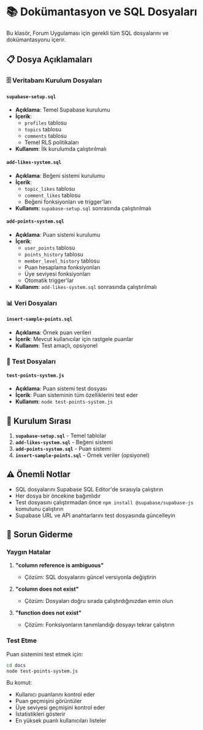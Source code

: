 # 📚 Dokümantasyon ve SQL Dosyaları

Bu klasör, Forum Uygulaması için gerekli tüm SQL dosyalarını ve dokümantasyonu içerir.

## 📋 Dosya Açıklamaları

### 🗄️ Veritabanı Kurulum Dosyaları

#### `supabase-setup.sql`
- **Açıklama**: Temel Supabase kurulumu
- **İçerik**: 
  - `profiles` tablosu
  - `topics` tablosu  
  - `comments` tablosu
  - Temel RLS politikaları
- **Kullanım**: İlk kurulumda çalıştırılmalı

#### `add-likes-system.sql`
- **Açıklama**: Beğeni sistemi kurulumu
- **İçerik**:
  - `topic_likes` tablosu
  - `comment_likes` tablosu
  - Beğeni fonksiyonları ve trigger'ları
- **Kullanım**: `supabase-setup.sql` sonrasında çalıştırılmalı

#### `add-points-system.sql`
- **Açıklama**: Puan sistemi kurulumu
- **İçerik**:
  - `user_points` tablosu
  - `points_history` tablosu
  - `member_level_history` tablosu
  - Puan hesaplama fonksiyonları
  - Üye seviyesi fonksiyonları
  - Otomatik trigger'lar
- **Kullanım**: `add-likes-system.sql` sonrasında çalıştırılmalı

### 📊 Veri Dosyaları

#### `insert-sample-points.sql`
- **Açıklama**: Örnek puan verileri
- **İçerik**: Mevcut kullanıcılar için rastgele puanlar
- **Kullanım**: Test amaçlı, opsiyonel

### 🧪 Test Dosyaları

#### `test-points-system.js`
- **Açıklama**: Puan sistemi test dosyası
- **İçerik**: Puan sisteminin tüm özelliklerini test eder
- **Kullanım**: `node test-points-system.js`

## 🚀 Kurulum Sırası

1. **`supabase-setup.sql`** - Temel tablolar
2. **`add-likes-system.sql`** - Beğeni sistemi
3. **`add-points-system.sql`** - Puan sistemi
4. **`insert-sample-points.sql`** - Örnek veriler (opsiyonel)

## ⚠️ Önemli Notlar

- SQL dosyalarını Supabase SQL Editor'de sırasıyla çalıştırın
- Her dosya bir öncekine bağımlıdır
- Test dosyasını çalıştırmadan önce `npm install @supabase/supabase-js` komutunu çalıştırın
- Supabase URL ve API anahtarlarını test dosyasında güncelleyin

## 🔧 Sorun Giderme

### Yaygın Hatalar

1. **"column reference is ambiguous"**
   - Çözüm: SQL dosyalarını güncel versiyonla değiştirin

2. **"column does not exist"**
   - Çözüm: Dosyaları doğru sırada çalıştırdığınızdan emin olun

3. **"function does not exist"**
   - Çözüm: Fonksiyonların tanımlandığı dosyayı tekrar çalıştırın

### Test Etme

Puan sistemini test etmek için:
```bash
cd docs
node test-points-system.js
```

Bu komut:
- Kullanıcı puanlarını kontrol eder
- Puan geçmişini görüntüler
- Üye seviyesi geçmişini kontrol eder
- İstatistikleri gösterir
- En yüksek puanlı kullanıcıları listeler 